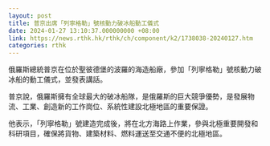 ```yaml
---
layout: post
title: 普京出席「列寧格勒」號核動力破冰船動工儀式
date: 2024-01-27 13:10:37.000000000 +08:00
link: https://news.rthk.hk/rthk/ch/component/k2/1738038-20240127.htm
categories: rthk
---
```


俄羅斯總統普京在位於聖彼德堡的波羅的海造船廠，參加「列寧格勒」號核動力破冰船的動工儀式，並發表講話。

普京說，俄羅斯擁有全球最大的破冰船隊，是俄羅斯的巨大競爭優勢，是發展物流、工業、創造新的工作崗位、系統性建設北極地區的重要保證。

他表示，「列寧格勒」號建造完成後，將在北方海路上作業，參與北極重要開發和科研項目，確保將貨物、建築材料、燃料運送至交通不便的北極地區。
